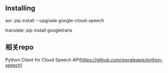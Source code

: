 

## Installing 
asr:
pip install --upgrade google-cloud-speech

translate:
pip install googletrans


## 相关repo
Python Client for Cloud Speech API[https://github.com/googleapis/python-speech]

